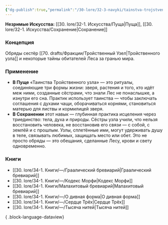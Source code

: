```yaml
---
{"dg-publish":true,"permalink":"/30-lore/32-3-navyki/tainstva-trojstvennogo-uzla/","tags":["незримое/навык"]}
---
```


**Незримые Искусства:** [[30. lore/32-1. Искусства/Пуща\|Пуща]], [[30. lore/32-1. Искусства/Сохранение\|Сохранение]]
### Концепция
Обряды сестёр [[70. drafts/Фракции/Тройственный Узел\|Тройственного узла]] и некоторые тайны обитателей Леса за гранью мира.
### Применение
- **В Пуще** «Таинства Тройственного узла» — это ритуалы, соединяющие три формы жизни: зверя, растения и того, кто идёт меж ними, созданные сёстрами, что знали Лес не понаслышке, а изнутри его сна. Практик использует таинства — чтобы заключать соглашения с духами чащи, оборачиваться корнями, становиться матерью для листвы и кормилицей зверя. 
- **В Сохранении** этот навык — глубинная практика исцеления через триединство: тела, духа и природы. Сёстры узла учили, что нельзя восстановить человека, не восстановив его связи — с собой, с землёй и с прошлым. Узлы, сплетённые ими, могут удерживать душу в теле, связывать любимых, защищать место или обет. Это не просто обряды — это обещания, сделанные Лесу, крови и свету одновременно.
### Книги
- [[30. lore/34-1. Книги/—/Граалический бревиарий\|Граалический бревиарий]]
- [[30. lore/34-1. Книги/—/Кодекс Морфи\|Кодекс Морфи]]
- [[30. lore/34-1. Книги/Малахитовый бревиарий\|Малахитовый бревиарий]]
- [[30. lore/34-1. Книги/—/О дивная форма\|О дивная форма]]
- [[30. lore/34-1. Книги/—/Сердце Трёх\|Сердце Трёх]]
- [[30. lore/34-1. Книги/—/Тысяча нитей\|Тысяча нитей]]

{ .block-language-dataview}
